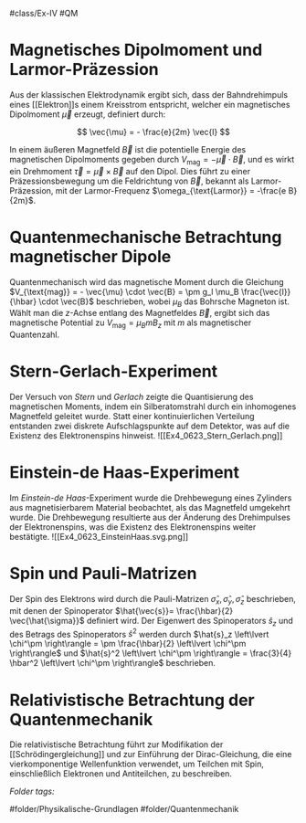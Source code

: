  #class/Ex-IV #QM  

# Magnetisches Dipolmoment und Larmor-Präzession

Aus der klassischen Elektrodynamik ergibt sich, dass der Bahndrehimpuls eines [[Elektron]]s einem Kreisstrom entspricht, welcher ein magnetisches Dipolmoment $\vec{\mu}$ erzeugt, definiert durch:

$$
\vec{\mu} = - \frac{e}{2m} \vec{l}
$$

In einem äußeren Magnetfeld $\vec{B}$ ist die potentielle Energie des magnetischen Dipolmoments gegeben durch $V_{\text{mag}} = - \vec{\mu} \cdot \vec{B}$, und es wirkt ein Drehmoment $\vec{\tau} = \vec{\mu} \times \vec{B}$ auf den Dipol. Dies führt zu einer Präzessionsbewegung um die Feldrichtung von $\vec{B}$, bekannt als Larmor-Präzession, mit der Larmor-Frequenz $\omega_{\text{Larmor}} = -\frac{e B}{2m}$.

# Quantenmechanische Betrachtung magnetischer Dipole

Quantenmechanisch wird das magnetische Moment durch die Gleichung $V_{\text{mag}} = - \vec{\mu} \cdot \vec{B} = \pm g_l \mu_B \frac{\vec{l}}{\hbar} \cdot \vec{B}$ beschrieben, wobei $\mu_B$ das Bohrsche Magneton ist. Wählt man die $z$-Achse entlang des Magnetfeldes $\vec{B}$, ergibt sich das magnetische Potential zu $V_{\text{mag}} = \mu_B m B_z$ mit $m$ als magnetischer Quantenzahl. 

# Stern-Gerlach-Experiment

Der Versuch von *Stern* und *Gerlach* zeigte die Quantisierung des magnetischen Moments, indem ein Silberatomstrahl durch ein inhomogenes Magnetfeld geleitet wurde. Statt einer kontinuierlichen Verteilung entstanden zwei diskrete Aufschlagspunkte auf dem Detektor, was auf die Existenz des Elektronenspins hinweist.
![[Ex4_0623_Stern_Gerlach.png]]


# Einstein-de Haas-Experiment

Im *Einstein*-*de Haas*-Experiment wurde die Drehbewegung eines Zylinders aus magnetisierbarem Material beobachtet, als das Magnetfeld umgekehrt wurde. Die Drehbewegung resultierte aus der Änderung des Drehimpulses der Elektronenspins, was die Existenz des Elektronenspins weiter bestätigte.
![[Ex4_0623_EinsteinHaas.svg.png]]

# Spin und Pauli-Matrizen

Der Spin des Elektrons wird durch die Pauli-Matrizen $\hat{\sigma}_x, \hat{\sigma}_y, \hat{\sigma}_z$ beschrieben, mit denen der Spinoperator $\hat{\vec{s}}= \frac{\hbar}{2} \vec{\hat{\sigma}}$ definiert wird. Der Eigenwert des Spinoperators $\hat{s}_z$ und des Betrags des Spinoperators $\hat{s}^2$ werden durch $\hat{s}_z \left\lvert \chi^\pm \right\rangle = \pm \frac{\hbar}{2} \left\lvert \chi^\pm \right\rangle$ und $\hat{s}^2 \left\lvert \chi^\pm \right\rangle = \frac{3}{4} \hbar^2 \left\lvert \chi^\pm \right\rangle$ beschrieben.

# Relativistische Betrachtung der Quantenmechanik

Die relativistische Betrachtung führt zur Modifikation der [[Schrödingergleichung]] und zur Einführung der Dirac-Gleichung, die eine vierkomponentige Wellenfunktion verwendet, um Teilchen mit Spin, einschließlich Elektronen und Antiteilchen, zu beschreiben.



 *Folder tags:*

#folder/Physikalische-Grundlagen #folder/Quantenmechanik